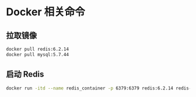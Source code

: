 # Docker 相关命令

## 拉取镜像

```bash
docker pull redis:6.2.14
docker pull mysql:5.7.44
```

## 启动 Redis

```bash
docker run -itd --name redis_container -p 6379:6379 redis:6.2.14 redis-server --appendonly yes --requirepass "redis123456"
```